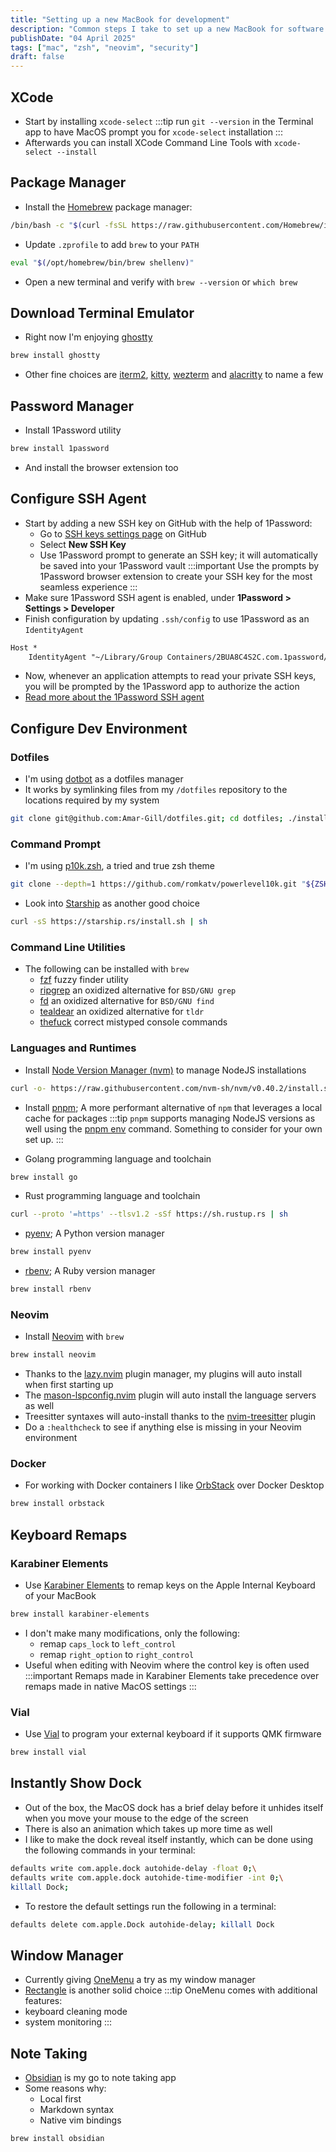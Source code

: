 ```yaml
---
title: "Setting up a new MacBook for development"
description: "Common steps I take to set up a new MacBook for software development"
publishDate: "04 April 2025"
tags: ["mac", "zsh", "neovim", "security"]
draft: false
---
```

## XCode
- Start by installing `xcode-select`
:::tip
run `git --version` in the Terminal app to have MacOS prompt you for `xcode-select` installation
:::
- Afterwards you can install XCode Command Line Tools with `xcode-select --install`

## Package Manager
- Install the [Homebrew](https://brew.sh/) package manager:

```zsh
/bin/bash -c "$(curl -fsSL https://raw.githubusercontent.com/Homebrew/install/HEAD/install.sh)"
```
- Update `.zprofile` to add `brew` to your `PATH`

```zsh title=".zprofile" ins={1}
eval "$(/opt/homebrew/bin/brew shellenv)"
```
- Open a new terminal and verify with `brew --version` or `which brew`

## Download Terminal Emulator
- Right now I'm enjoying [ghostty](https://ghostty.org/)
```zsh
brew install ghostty
```
- Other fine choices are [iterm2](https://iterm2.com/), [kitty](https://sw.kovidgoyal.net/kitty/), [wezterm](https://wezterm.org/) and [alacritty](https://alacritty.org/) to name a few

## Password Manager
- Install 1Password utility
```zsh
brew install 1password
```
- And install the browser extension too

## Configure SSH Agent
- Start by adding a new SSH key on GitHub with the help of 1Password:
  - Go to [SSH keys settings page](https://github.com/settings/keys) on GitHub
  - Select **New SSH Key**
  - Use 1Password prompt to generate an SSH key; it will automatically be saved into your 1Password vault
:::important
 Use the prompts by 1Password browser extension to create your SSH key for the most seamless experience
:::
- Make sure 1Password SSH agent is enabled, under **1Password > Settings > Developer**
- Finish configuration by updating `.ssh/config` to use 1Password as an `IdentityAgent`
```txt title=".ssh/config" ins={1-2}
Host *
	IdentityAgent "~/Library/Group Containers/2BUA8C4S2C.com.1password/t/agent.sock"
```
- Now, whenever an application attempts to read your private SSH keys, you will be prompted by the 1Password app to authorize the action
- [Read more about the 1Password SSH agent](https://developer.1password.com/docs/ssh/get-started)

## Configure Dev Environment
### Dotfiles
- I'm using [dotbot](https://github.com/anishathalye/dotbot) as a dotfiles manager
- It works by symlinking files from my `/dotfiles` repository to the locations required by my system
```zsh
git clone git@github.com:Amar-Gill/dotfiles.git; cd dotfiles; ./install
```

### Command Prompt
- I'm using [p10k.zsh](https://github.com/romkatv/powerlevel10k), a tried and true zsh theme
```zsh
git clone --depth=1 https://github.com/romkatv/powerlevel10k.git "${ZSH_CUSTOM:-$HOME/.oh-my-zsh/custom}/themes/powerlevel10k"
```
- Look into [Starship](https://starship.rs/) as another good choice
```zsh
curl -sS https://starship.rs/install.sh | sh
```

### Command Line Utilities
- The following can be installed with `brew`
  - [fzf](https://github.com/junegunn/fzf) fuzzy finder utility
  - [ripgrep](https://github.com/BurntSushi/ripgrep) an oxidized alternative for `BSD/GNU grep`
  - [fd](https://github.com/sharkdp/fd) an oxidized alternative for `BSD/GNU find`
  - [tealdear](https://github.com/tealdeer-rs/tealdeer) an oxidized alternative for `tldr`
  - [thefuck](https://github.com/nvbn/thefuck) correct mistyped console commands

### Languages and Runtimes
- Install [Node Version Manager (nvm)](https://github.com/nvm-sh/nvm) to manage NodeJS installations
```zsh
curl -o- https://raw.githubusercontent.com/nvm-sh/nvm/v0.40.2/install.sh | bash
```

- Install [pnpm](https://pnpm.io/); A more performant alternative of `npm` that leverages a local cache for packages
:::tip
`pnpm` supports managing NodeJS versions as well using the [pnpm env](https://pnpm.io/cli/env) command. Something to consider for your own set up.
:::

- Golang programming language and toolchain
```zsh
brew install go
```

- Rust programming language and toolchain
```zsh
curl --proto '=https' --tlsv1.2 -sSf https://sh.rustup.rs | sh
```

- [pyenv](https://github.com/pyenv/pyenv); A Python version manager
```zsh
brew install pyenv
```

- [rbenv](https://rbenv.org/); A Ruby version manager
```zsh
brew install rbenv
```

### Neovim
- Install [Neovim](https://neovim.io/) with `brew`
```zsh
brew install neovim
```
- Thanks to the [lazy.nvim](https://github.com/folke/lazy.nvim) plugin manager, my plugins will auto install when first starting up
- The [mason-lspconfig.nvim](https://github.com/williamboman/mason-lspconfig.nvim) plugin will auto install the language servers as well
- Treesitter syntaxes will auto-install thanks to the [nvim-treesitter](https://github.com/nvim-treesitter/nvim-treesitter) plugin
- Do a `:healthcheck` to see if anything else is missing in your Neovim environment

### Docker
- For working with Docker containers I like [OrbStack](https://orbstack.dev/) over Docker Desktop
```zsh
brew install orbstack
```

## Keyboard Remaps
### Karabiner Elements
- Use [Karabiner Elements](https://karabiner-elements.pqrs.org/) to remap keys on the Apple Internal Keyboard of your MacBook
```zsh
brew install karabiner-elements
```
- I don't make many modifications, only the following:
  - remap `caps_lock` to `left_control`
  - remap `right_option` to `right_control`
- Useful when editing with Neovim where the control key is often used
:::important
Remaps made in Karabiner Elements take precedence over remaps made in native MacOS settings
:::

### Vial
- Use [Vial](https://get.vial.today/) to program your external keyboard if it supports QMK firmware
```zsh
brew install vial
```

## Instantly Show Dock
- Out of the box, the MacOS dock has a brief delay before it unhides itself when you move your mouse to the edge of the screen
- There is also an animation which takes up more time as well
- I like to make the dock reveal itself instantly, which can be done using the following commands in your terminal:
```zsh
defaults write com.apple.dock autohide-delay -float 0;\
defaults write com.apple.dock autohide-time-modifier -int 0;\
killall Dock;
```
- To restore the default settings run the following in a terminal:
```zsh
defaults delete com.apple.Dock autohide-delay; killall Dock
```

## Window Manager
- Currently giving [OneMenu](https://www.withmarko.com/one-menu) a try as my window manager
- [Rectangle](https://rectangleapp.com/) is another solid choice
:::tip
OneMenu comes with additional features:
- keyboard cleaning mode
- system monitoring
:::

## Note Taking
- [Obsidian](https://obsidian.md/) is my go to note taking app
- Some reasons why:
  - Local first
  - Markdown syntax
  - Native vim bindings
```zsh
brew install obsidian
```
